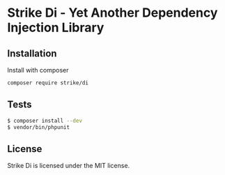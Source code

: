 # Strike Di - Yet Another Dependency Injection Library

## Installation

Install with composer

```sh
composer require strike/di
```

## Tests

```bash
$ composer install --dev
$ vendor/bin/phpunit
```

## License

Strike Di is licensed under the MIT license.
